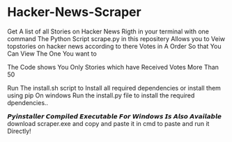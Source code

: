 # Hacker-News-Scraper
Get A list of all Stories on Hacker News Rigth in your terminal with one command 
The Python Script scrape.py in this repositery Allows you to Veiw topstories on hacker news according to there Votes in A Order So that You Can View The One You want to 


The Code shows You Only Stories which have Received Votes More Than 50


Run The install.sh script to Install all required dependencies or install them using pip
On windows Run the install.py file to install the required dpendencies..

𝙋𝙮𝙞𝙣𝙨𝙩𝙖𝙡𝙡𝙚𝙧 𝘾𝙤𝙢𝙥𝙞𝙡𝙚𝙙 𝙀𝙭𝙚𝙘𝙪𝙩𝙖𝙗𝙡𝙚 𝙁𝙤𝙧 𝙒𝙞𝙣𝙙𝙤𝙬𝙨 𝙄𝙨 𝘼𝙡𝙨𝙤 𝘼𝙫𝙖𝙞𝙡𝙖𝙗𝙡𝙚
download scraper.exe and copy and paste it in cmd to paste and run it Directly!

